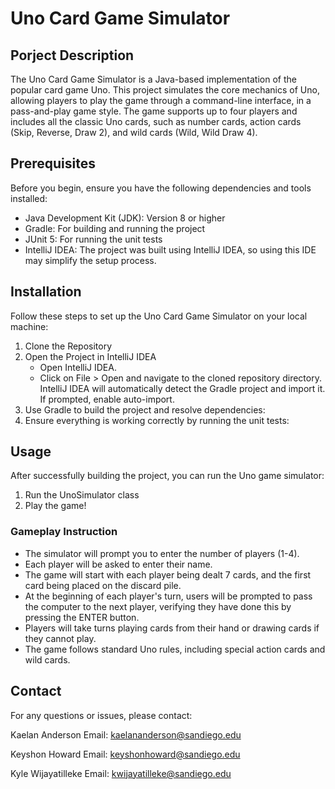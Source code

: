# Uno Card Game Simulator

## Porject Description

The Uno Card Game Simulator is a Java-based implementation of the popular card game Uno. This project simulates the core mechanics of Uno, allowing players to play the game through a command-line interface, in a pass-and-play game style. The game supports up to four players and includes all the classic Uno cards, such as number cards, action cards (Skip, Reverse, Draw 2), and wild cards (Wild, Wild Draw 4).

## Prerequisites
Before you begin, ensure you have the following dependencies and tools installed:

- Java Development Kit (JDK): Version 8 or higher
- Gradle: For building and running the project
- JUnit 5: For running the unit tests
- IntelliJ IDEA: The project was built using IntelliJ IDEA, so using this IDE may simplify the setup process.

## Installation 

Follow these steps to set up the Uno Card Game Simulator on your local machine:

1. Clone the Repository
2. Open the Project in IntelliJ IDEA
    - Open IntelliJ IDEA.
    - Click on File > Open and navigate to the cloned repository directory. IntelliJ IDEA will automatically detect the Gradle project and         import it. If prompted, enable auto-import.
3. Use Gradle to build the project and resolve dependencies:
4. Ensure everything is working correctly by running the unit tests:

## Usage
After successfully building the project, you can run the Uno game simulator:

1. Run the UnoSimulator class
2. Play the game!

### Gameplay Instruction

- The simulator will prompt you to enter the number of players (1-4).
- Each player will be asked to enter their name.
- The game will start with each player being dealt 7 cards, and the first card being placed on the discard pile.
- At the beginning of each player's turn, users will be prompted to pass the computer to the next player, verifying they have done this by pressing the ENTER button. 
- Players will take turns playing cards from their hand or drawing cards if they cannot play.
- The game follows standard Uno rules, including special action cards and wild cards.

## Contact

For any questions or issues, please contact:

Kaelan Anderson
Email: kaelananderson@sandiego.edu

Keyshon Howard
Email: keyshonhoward@sandiego.edu

Kyle Wijayatilleke
Email: kwijayatilleke@sandiego.edu
